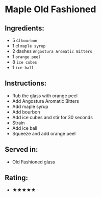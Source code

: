 # Maple Old Fashioned

## Ingredients:
- 5 cl `bourbon`
- 1 cl `maple syrup`
- 2 dashes `Angostura Aromatic Bitters`
- 1 `orange peel`
- 8 `ice cubes`
- 1 `ice ball`

## Instructions:
- Rub the glass with orange peel
- Add Angostura Aromatic Bitters
- Add maple syrup
- Add bourbon
- Add ice cubes and stir for 30 seconds
- Strain
- Add ice ball
- Squeeze and add orange peel

## Served in:
- Old Fashioned glass

## Rating:
- ★★★★★